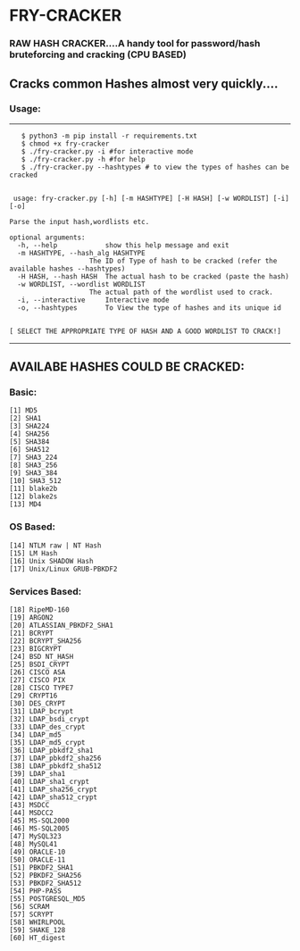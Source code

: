 # FRY-CRACKER

### RAW HASH CRACKER....A handy tool for password/hash bruteforcing and cracking (CPU BASED)

## Cracks common Hashes almost very quickly....

### Usage:
----------------------------------------------------------------------------------------
       
       $ python3 -m pip install -r requirements.txt
       $ chmod +x fry-cracker
       $ ./fry-cracker.py -i #for interactive mode
       $ ./fry-cracker.py -h #for help
       $ ./fry-cracker.py --hashtypes # to view the types of hashes can be cracked
       
     
     usage: fry-cracker.py [-h] [-m HASHTYPE] [-H HASH] [-w WORDLIST] [-i] [-o]

    Parse the input hash,wordlists etc.

    optional arguments:
      -h, --help            show this help message and exit
      -m HASHTYPE, --hash_alg HASHTYPE
                        The ID of Type of hash to be cracked (refer the available hashes --hashtypes)
      -H HASH, --hash HASH  The actual hash to be cracked (paste the hash)
      -w WORDLIST, --wordlist WORDLIST
                        The actual path of the wordlist used to crack.
      -i, --interactive     Interactive mode
      -o, --hashtypes       To View the type of hashes and its unique id

 
    [ SELECT THE APPROPRIATE TYPE OF HASH AND A GOOD WORDLIST TO CRACK!]
---------------------------------------------------------------------------------------------
 
## AVAILABE HASHES COULD BE CRACKED:

  ### Basic:
    [1] MD5
    [2] SHA1
    [3] SHA224
    [4] SHA256
    [5] SHA384
    [6] SHA512
    [7] SHA3_224
    [8] SHA3_256
    [9] SHA3_384
    [10] SHA3_512
    [11] blake2b
    [12] blake2s
    [13] MD4

### OS Based:
    [14] NTLM raw | NT Hash
    [15] LM Hash
    [16] Unix SHADOW Hash
    [17] Unix/Linux GRUB-PBKDF2

### Services Based:
    [18] RipeMD-160
    [19] ARGON2
    [20] ATLASSIAN_PBKDF2_SHA1
    [21] BCRYPT
    [22] BCRYPT_SHA256
    [23] BIGCRYPT
    [24] BSD NT_HASH
    [25] BSDI_CRYPT
    [26] CISCO ASA
    [27] CISCO PIX
    [28] CISCO TYPE7
    [29] CRYPT16
    [30] DES_CRYPT
    [31] LDAP_bcrypt
    [32] LDAP_bsdi_crypt
    [33] LDAP_des_crypt 
    [34] LDAP_md5
    [35] LDAP_md5_crypt
    [36] LDAP_pbkdf2_sha1
    [37] LDAP_pbkdf2_sha256
    [38] LDAP_pbkdf2_sha512
    [39] LDAP_sha1
    [40] LDAP_sha1_crypt
    [41] LDAP_sha256_crypt
    [42] LDAP_sha512_crypt
    [43] MSDCC
    [44] MSDCC2
    [45] MS-SQL2000
    [46] MS-SQL2005
    [47] MySQL323
    [48] MySQL41
    [49] ORACLE-10
    [50] ORACLE-11
    [51] PBKDF2_SHA1
    [52] PBKDF2_SHA256
    [53] PBKDF2_SHA512
    [54] PHP-PASS
    [55] POSTGRESQL_MD5
    [56] SCRAM
    [57] SCRYPT
    [58] WHIRLPOOL
    [59] SHAKE_128
    [60] HT_digest
